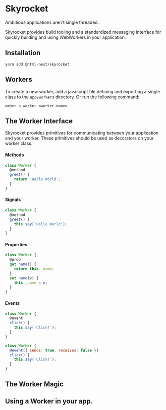 # Skyrocket

Ambitious applications aren't single threaded.

Skyrocket provides build tooling and a standardized messaging interface
for quickly building and using WebWorkers in your application.

## Installation

```cli
yarn add @html-next/skyrocket
```

## Workers

To create a new worker, add a javascript file defining and exporting a 
single class to the `app/workers` directory. Or run the following command:

```cli
ember g worker <worker-name>
```

## The Worker Interface

Skyrocket provides primitives for communicating between your 
application and your worker. These primitives should be used as
decorators on your worker class.

#### Methods

```js
class Worker {
  @method
  greet() {
    return 'Hello World';
  }
}
```

#### Signals

```js
class Worker {
  @method
  greet() {
    this.say('Hello World');
  }
}
```

#### Properties

```js
class Worker {
  @prop
  get name() {
    return this._name;
  }
  set name(v) {
    this._name = v;
  }
}
```

#### Events

```js
class Worker {
  @event
  click() {
    this.say('Click!');
  }
}
```

```js
class Worker {
  @event({ sends: true, receives: false })
  click() {
    this.say('Click!');
  }
}
```

## The Worker Magic


## Using a Worker in your app.

